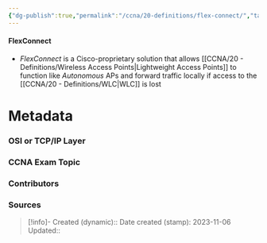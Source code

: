```yaml
---
{"dg-publish":true,"permalink":"/ccna/20-definitions/flex-connect/","tags":["defs_ccna"]}
---
```


#### FlexConnect
- *FlexConnect* is a Cisco-proprietary solution that allows [[CCNA/20 - Definitions/Wireless Access Points\|Lightweight Access Points]] to function like *Autonomous* APs and forward traffic locally if access to the [[CCNA/20 - Definitions/WLC\|WLC]] is lost




# Metadata
### OSI or TCP/IP Layer

### CCNA Exam Topic

### Contributors

### Sources



> [!info]- Created (dynamic):: 
> Date created (stamp): 2023-11-06
> Updated:: 


